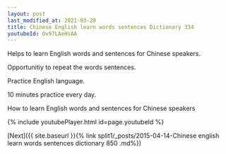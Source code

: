 ```yaml
---
layout: post
last_modified_at: 2021-03-29
title: Chinese English learn words sentences Dictionary 334 
youtubeId: Ov97LAeHsAA
---
```

 
 
Helps to learn English words and sentences for Chinese speakers.

Opportunitiy to repeat the words sentences. 

Practice English language. 
 
10 minutes practice every day. 
 
How to learn English words and sentences for Chinese speakers 
 
{% include youtubePlayer.html id=page.youtubeId %}
 
 
[Next]({{ site.baseurl }}{% link  split1/_posts/2015-04-14-Chinese english learn words sentences dictionary 850 .md%})
 
